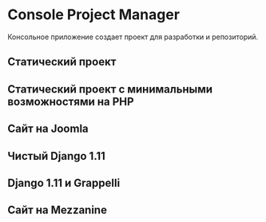 # Console Project Manager

Консольное приложение создает проект для разработки и репозиторий.

## Статический проект

## Статический проект с минимальными возможностями на PHP

## Сайт на Joomla

## Чистый Django 1.11

## Django 1.11 и Grappelli

## Сайт на Mezzanine
